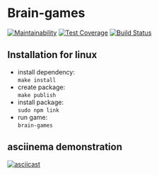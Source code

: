 # Brain-games 
[![Maintainability](https://api.codeclimate.com/v1/badges/6ff901d5efcfcf95aa27/maintainability)](https://codeclimate.com/github/Alexsander-19/frontend-project-lvl1/maintainability)
[![Test Coverage](https://api.codeclimate.com/v1/badges/6ff901d5efcfcf95aa27/test_coverage)](https://codeclimate.com/github/Alexsander-19/frontend-project-lvl1/test_coverage)
[![Build Status](https://travis-ci.com/Alexsander-19/frontend-project-lvl1.svg?branch=master)](https://travis-ci.com/Alexsander-19/frontend-project-lvl1)

## Installation for linux 

* install dependency:  
  ```make install```
* create package:  
  ```make publish```
* install package:  
  ```sudo npm link```
* run game:   
  ```brain-games```

## asciinema demonstration

[![asciicast](https://asciinema.org/a/lfLOih8JtmdI1VLkJ0NCVvbiL.svg)](https://asciinema.org/a/lfLOih8JtmdI1VLkJ0NCVvbiL)
